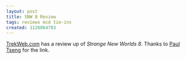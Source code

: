 ```yaml
---
layout: post
title: SNW 8 Review
tags: reviews mcd tie-ins
created: 1126064703
---
```

[TrekWeb.com](http://trekweb.com/stories.php?aid=431878366c9f6) has a review up of _Strange New Worlds 8_.  Thanks to [Paul Tseng](http://www.paultseng.com/) for the link.
